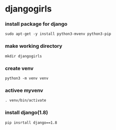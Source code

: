 # djangogirls

### install package for django
`sudo apt-get -y install python3-mvenv python3-pip `

### make working directory
`mkdir djangogirls `

### create venv
`python3 -m venv venv `

### activee myvenv 
`. venv/bin/activate `

### install django(1.8)
`pip insrtall django==1.8 `

